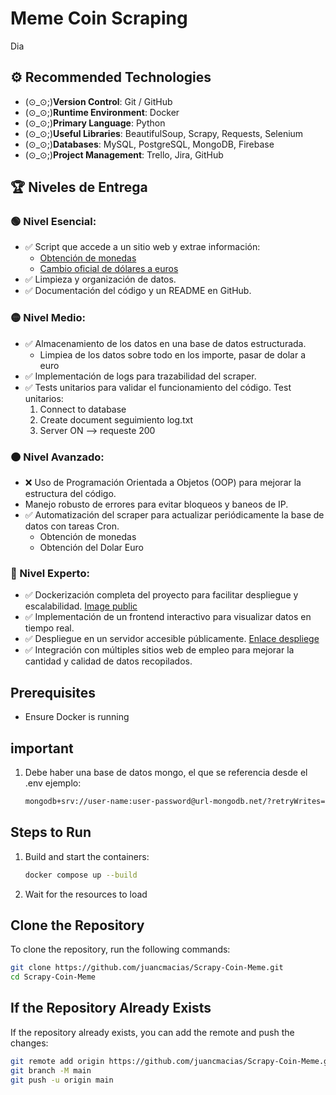 # Meme Coin Scraping
Dia
## ⚙️ Recommended Technologies
- (⊙_⊙;)**Version Control**: Git / GitHub
- (⊙_⊙;)**Runtime Environment**: Docker
- (⊙_⊙;)**Primary Language**: Python
- (⊙_⊙;)**Useful Libraries**: BeautifulSoup, Scrapy, Requests, Selenium
- (⊙_⊙;)**Databases**: MySQL, PostgreSQL, MongoDB, Firebase
- (⊙_⊙;)**Project Management**: Trello, Jira, GitHub

## 🏆 Niveles de Entrega

### 🟢 Nivel Esencial:
- ✅ Script que accede a un sitio web y extrae información:
    - [Obtención de monedas](https://coinmarketcap.com/es/)
    - [Cambio oficial de dólares a euros](https://www.xe.com/es/currencyconverter/convert/?Amount=1&From=USD&To=EUR)
- ✅ Limpieza y organización de datos.
- ✅ Documentación del código y un README en GitHub.

### 🟡 Nivel Medio:
- ✅ Almacenamiento de los datos en una base de datos estructurada.
    - Limpiea de los datos sobre todo en los importe, pasar de dolar a euro
- ✅ Implementación de logs para trazabilidad del scraper.
- ✅ Tests unitarios para validar el funcionamiento del código.
    Test unitarios:
    1. Connect to database
    2. Create document seguimiento log.txt
    3. Server ON --> requeste 200

### 🟠 Nivel Avanzado:
- ❌ Uso de Programación Orientada a Objetos (OOP) para mejorar la estructura del código.
-  Manejo robusto de errores para evitar bloqueos y baneos de IP.
- ✅ Automatización del scraper para actualizar periódicamente la base de datos con tareas Cron.
    - Obtención de monedas
    - Obtención del Dolar Euro

### 🔴 Nivel Experto:
- ✅ Dockerización completa del proyecto para facilitar despliegue y escalabilidad.
    [Image public](https://hub.docker.com/r/jcmacias/scraping)
- ✅ Implementación de un frontend interactivo para visualizar datos en tiempo real.
- ✅ Despliegue en un servidor accesible públicamente.
    [Enlace despliege](https://scraping-v1-0.onrender.com/)
- ✅ Integración con múltiples sitios web de empleo para mejorar la cantidad y calidad de datos recopilados.

## Prerequisites
- Ensure Docker is running
## important
1. Debe haber una base de datos mongo, el que se referencia desde el .env ejemplo:
    ```sh
    mongodb+srv://user-name:user-password@url-mongodb.net/?retryWrites=true&w=majority&appName=name-database
    ```

## Steps to Run
1. Build and start the containers:
    ```sh
    docker compose up --build
    ```
2. Wait for the resources to load

## Clone the Repository
To clone the repository, run the following commands:
```sh
git clone https://github.com/juancmacias/Scrapy-Coin-Meme.git
cd Scrapy-Coin-Meme
```

## If the Repository Already Exists
If the repository already exists, you can add the remote and push the changes:
```sh
git remote add origin https://github.com/juancmacias/Scrapy-Coin-Meme.git
git branch -M main
git push -u origin main
```